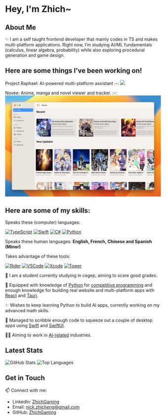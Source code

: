 # Hey, I'm Zhich~

## About Me
✨ I am a self taught frontend developer that mainly codes in TS and makes multi-platform applications. Right now, I’m studying AI/ML fundamentals (calculus, linear algebra, probability) while also exploring procedural generation and game design.

## Here are some things I've been working on!


Project Raphael: AI-powered multi-platform assistant
:-:
[![](https://github.com/user-attachments/assets/333bc1e8-aeb6-4931-b3c6-aba6f4746fc9)](https://github.com/Project-Raphael)

Novee: Anime, manga and novel viewer and tracker. 
:-:
[![](https://github.com/ZhichGaming/Novee/raw/master/images/home-menu.jpeg)](https://github.com/ZhichGaming/Novee)

## Here are some of my skills:

Speaks these (computer) languages:

[![TypeScript](https://img.shields.io/badge/typescript-3178C6?style=for-the-badge&logo=typescript&logoColor=white)](https://www.typescriptlang.org)
[![Swift](https://img.shields.io/badge/swift-F54A2A?style=for-the-badge&logo=swift&logoColor=white)](https://www.swift.org)
[![C#](https://img.shields.io/badge/c%23-%23239120.svg?style=for-the-badge&logo=c-sharp&logoColor=white)](https://learn.microsoft.com/en-us/dotnet/csharp/)
[![Python](https://img.shields.io/badge/python-3670A0?style=for-the-badge&logo=python&logoColor=ffdd54)](https://www.python.org)

Speaks these human languages: **English, French, Chinese and Spanish (Minor)**

Takes advantage of these tools:

[![Rider](https://img.shields.io/badge/Rider-000000.svg?style=for-the-badge&logo=Rider&logoColor=white&color=black&labelColor=crimson)](https://www.jetbrains.com/rider/)
[![VSCode](https://img.shields.io/badge/Visual_Studio_Code-0078D4?style=for-the-badge&logo=visual%20studio%20code&logoColor=white)](https://code.visualstudio.com)
[![Xcode](https://img.shields.io/badge/Xcode-007ACC?style=for-the-badge&logo=Xcode&logoColor=white)](https://developer.apple.com/xcode/)
[![Tower](https://img.shields.io/badge/Tower-FFC600?style=for-the-badge&logo=Tower&logoColor=blue)](https://www.git-tower.com/)

  📖 I am a student currently studying in cegep, aiming to score good grades.

  🧠 Equipped with knowledge of [Python][2] for [competitive programming][1] and enough knowledge for building real website and multi-platform apps with [React][9] and [Tauri][10].

  ✨ Wishes to keep learning Python to build AI apps, currently working on my advanced math skills.
  
  🎉 Managed to scribble enough code to squeeze out a couple of desktop apps using [Swift][3] and [SwiftUI][7].

  👨‍💻 Aiming to work in [AI-related][8] industries.

[1]:https://usaco.guide/general/intro-cp
[2]:https://en.wikipedia.org/wiki/Python_(programming_language)
[3]:https://en.wikipedia.org/wiki/Swift_(programming_language)
[5]:https://en.wikipedia.org/wiki/HTML
[6]:https://en.wikipedia.org/wiki/CSS
[7]:https://developer.apple.com/xcode/swiftui/
[8]:https://en.wikipedia.org/wiki/Artificial_intelligence
[9]:https://react.dev/
[10]:https://tauri.app/

## Latest Stats

![GitHub Stats](https://github-readme-stats.vercel.app/api?username=ZhichGaming)
![Top Languages](https://github-readme-stats.vercel.app/api/top-langs/?username=ZhichGaming)

## Get in Touch

📫 Connect with me:

- LinkedIn: [ZhichGaming](#)
- Email: [nick.zhicheng@gmail.com](mailto:nick.zhicheng@gmail.com)
- GitHub: [ZhichGaming](https://github.com/ZhichGaming)
